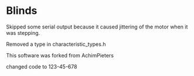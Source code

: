 # Blinds
Skipped some serial output because it caused jittering of the motor when it was stepping.

Removed a type in characteristic_types.h

This software was forked from AchimPieters

changed code to 123-45-678
